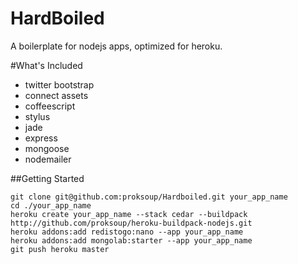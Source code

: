 HardBoiled
===

A boilerplate for nodejs apps, optimized for heroku.

#What's Included

- twitter bootstrap
- connect assets
- coffeescript
- stylus
- jade
- express
- mongoose
- nodemailer


##Getting Started

	git clone git@github.com:proksoup/Hardboiled.git your_app_name
	cd ./your_app_name
	heroku create your_app_name --stack cedar --buildpack http://github.com/proksoup/heroku-buildpack-nodejs.git
	heroku addons:add redistogo:nano --app your_app_name
	heroku addons:add mongolab:starter --app your_app_name
	git push heroku master